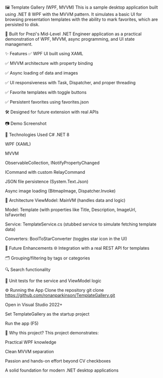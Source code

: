 🖼️ Template Gallery (WPF, MVVM)
This is a sample desktop application built using .NET 8 WPF with the MVVM pattern. It simulates a basic UI for browsing presentation templates with the ability to mark favorites, which are persisted to disk.

🧪 Built for Prezi's Mid-Level .NET Engineer application as a practical demonstration of WPF, MVVM, async programming, and UI state management.

✨ Features
✅ WPF UI built using XAML

✅ MVVM architecture with property binding

✅ Async loading of data and images

✅ UI responsiveness with Task, Dispatcher, and proper threading

✅ Favorite templates with toggle buttons

✅ Persistent favorites using favorites.json

🛠️ Designed for future extension with real APIs

📷 Demo
Screenshot

🧠 Technologies Used
C# .NET 8

WPF (XAML)

MVVM

ObservableCollection<T>, INotifyPropertyChanged

ICommand with custom RelayCommand

JSON file persistence (System.Text.Json)

Async image loading (BitmapImage, Dispatcher.Invoke)

📂 Architecture
ViewModel: MainVM (handles data and logic)

Model: Template (with properties like Title, Description, ImageUrl, IsFavorite)

Service: TemplateService.cs (stubbed service to simulate fetching template data)

Converters: BoolToStarConverter (toggles star icon in the UI)

🔄 Future Enhancements
🌐 Integration with a real REST API for templates

🗂️ Grouping/filtering by tags or categories

🔍 Search functionality

🧪 Unit tests for the service and ViewModel logic

⚙️ Running the App
Clone the repository
git clone https://github.com/ronanparkinson/TemplateGallery.git

Open in Visual Studio 2022+

Set TemplateGallery as the startup project

Run the app (F5)

🙋 Why this project?
This project demonstrates:

Practical WPF knowledge

Clean MVVM separation

Passion and hands-on effort beyond CV checkboxes

A solid foundation for modern .NET desktop applications

